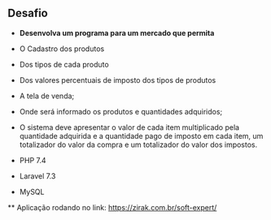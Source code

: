 ## Desafio 

- **Desenvolva um programa para um mercado que permita**
- O Cadastro dos produtos
- Dos tipos de cada produto
- Dos valores percentuais de imposto dos tipos de produtos
- A tela de venda;
- Onde será informado os produtos e quantidades adquiridos;
- O sistema deve apresentar o valor de cada item multiplicado pela quantidade adquirida e a quantidade pago de imposto em cada item, um totalizador do valor da compra e um totalizador do valor dos impostos.

- PHP 7.4
- Laravel 7.3
- MySQL

** Aplicação rodando no link: https://zirak.com.br/soft-expert/